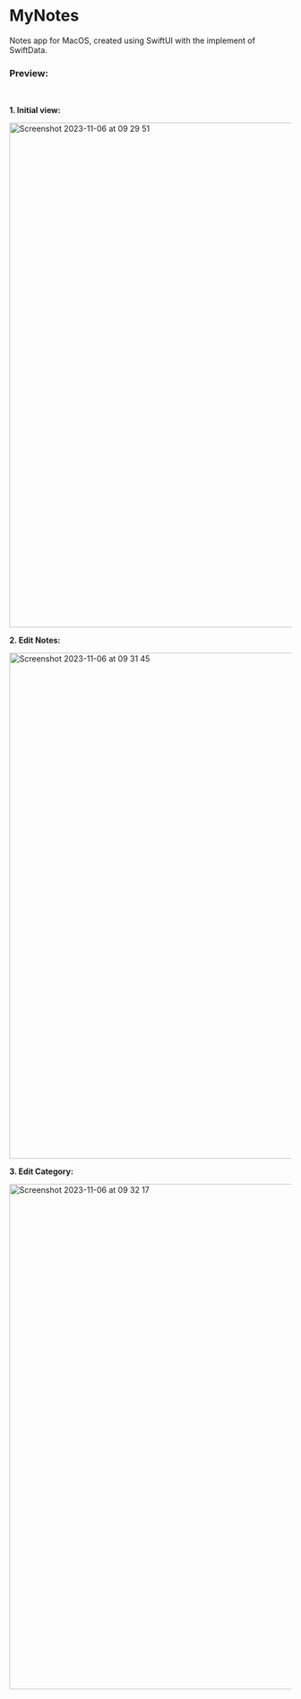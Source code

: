 # MyNotes

Notes app for MacOS, created using SwiftUI with the implement of SwiftData.

### Preview:

</br>

**1. Initial view:**

<img width="900" alt="Screenshot 2023-11-06 at 09 29 51" src="https://github.com/Revarinoo/MyNotes/assets/51885211/42d128a7-29d8-4ff2-9112-fe56c740f1b2">

**2. Edit Notes:**

<img width="902" alt="Screenshot 2023-11-06 at 09 31 45" src="https://github.com/Revarinoo/MyNotes/assets/51885211/4b2c9769-d4ed-45c8-9c07-bf510abd664e">

**3. Edit Category:**

<img width="901" alt="Screenshot 2023-11-06 at 09 32 17" src="https://github.com/Revarinoo/MyNotes/assets/51885211/f959a744-47fd-4fd1-b8ba-43a5b804fdd1">
